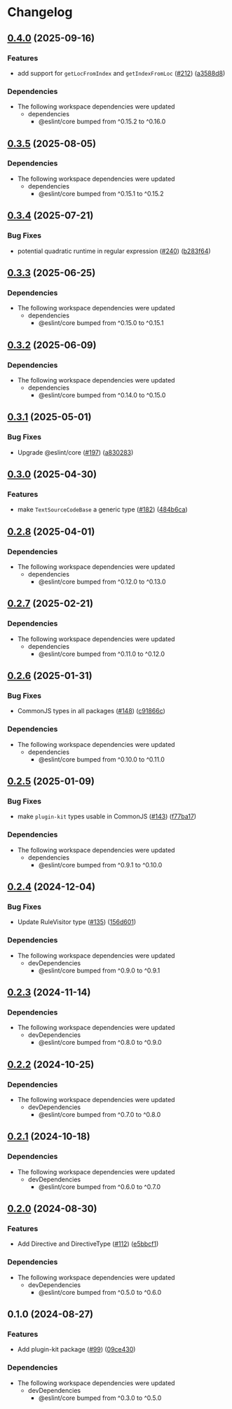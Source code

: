 # Changelog

## [0.4.0](https://github.com/eslint/rewrite/compare/plugin-kit-v0.3.5...plugin-kit-v0.4.0) (2025-09-16)


### Features

* add support for `getLocFromIndex` and `getIndexFromLoc` ([#212](https://github.com/eslint/rewrite/issues/212)) ([a3588d8](https://github.com/eslint/rewrite/commit/a3588d8fb2dc6b9a0b39b26a49d0cdd437646d49))


### Dependencies

* The following workspace dependencies were updated
  * dependencies
    * @eslint/core bumped from ^0.15.2 to ^0.16.0

## [0.3.5](https://github.com/eslint/rewrite/compare/plugin-kit-v0.3.4...plugin-kit-v0.3.5) (2025-08-05)


### Dependencies

* The following workspace dependencies were updated
  * dependencies
    * @eslint/core bumped from ^0.15.1 to ^0.15.2

## [0.3.4](https://github.com/eslint/rewrite/compare/plugin-kit-v0.3.3...plugin-kit-v0.3.4) (2025-07-21)


### Bug Fixes

* potential quadratic runtime in regular expression ([#240](https://github.com/eslint/rewrite/issues/240)) ([b283f64](https://github.com/eslint/rewrite/commit/b283f64099ad6c6b5043387c091691d21b387805))

## [0.3.3](https://github.com/eslint/rewrite/compare/plugin-kit-v0.3.2...plugin-kit-v0.3.3) (2025-06-25)


### Dependencies

* The following workspace dependencies were updated
  * dependencies
    * @eslint/core bumped from ^0.15.0 to ^0.15.1

## [0.3.2](https://github.com/eslint/rewrite/compare/plugin-kit-v0.3.1...plugin-kit-v0.3.2) (2025-06-09)


### Dependencies

* The following workspace dependencies were updated
  * dependencies
    * @eslint/core bumped from ^0.14.0 to ^0.15.0

## [0.3.1](https://github.com/eslint/rewrite/compare/plugin-kit-v0.3.0...plugin-kit-v0.3.1) (2025-05-01)


### Bug Fixes

* Upgrade @eslint/core ([#197](https://github.com/eslint/rewrite/issues/197)) ([a830283](https://github.com/eslint/rewrite/commit/a830283cd05a7a471aeec5f4589491f3c4092986))

## [0.3.0](https://github.com/eslint/rewrite/compare/plugin-kit-v0.2.8...plugin-kit-v0.3.0) (2025-04-30)


### Features

* make `TextSourceCodeBase` a generic type ([#182](https://github.com/eslint/rewrite/issues/182)) ([484b6ca](https://github.com/eslint/rewrite/commit/484b6ca3149354736317fca09efd3156caa4f4f9))

## [0.2.8](https://github.com/eslint/rewrite/compare/plugin-kit-v0.2.7...plugin-kit-v0.2.8) (2025-04-01)


### Dependencies

* The following workspace dependencies were updated
  * dependencies
    * @eslint/core bumped from ^0.12.0 to ^0.13.0

## [0.2.7](https://github.com/eslint/rewrite/compare/plugin-kit-v0.2.6...plugin-kit-v0.2.7) (2025-02-21)


### Dependencies

* The following workspace dependencies were updated
  * dependencies
    * @eslint/core bumped from ^0.11.0 to ^0.12.0

## [0.2.6](https://github.com/eslint/rewrite/compare/plugin-kit-v0.2.5...plugin-kit-v0.2.6) (2025-01-31)


### Bug Fixes

* CommonJS types in all packages ([#148](https://github.com/eslint/rewrite/issues/148)) ([c91866c](https://github.com/eslint/rewrite/commit/c91866cc9fe16fb62bc48fc1cc7f9e18c6fea013))


### Dependencies

* The following workspace dependencies were updated
  * dependencies
    * @eslint/core bumped from ^0.10.0 to ^0.11.0

## [0.2.5](https://github.com/eslint/rewrite/compare/plugin-kit-v0.2.4...plugin-kit-v0.2.5) (2025-01-09)


### Bug Fixes

* make `plugin-kit` types usable in CommonJS ([#143](https://github.com/eslint/rewrite/issues/143)) ([f77ba17](https://github.com/eslint/rewrite/commit/f77ba177d4e4c5d2ed828cfd9a5149df2ccb3a7f))


### Dependencies

* The following workspace dependencies were updated
  * dependencies
    * @eslint/core bumped from ^0.9.1 to ^0.10.0

## [0.2.4](https://github.com/eslint/rewrite/compare/plugin-kit-v0.2.3...plugin-kit-v0.2.4) (2024-12-04)


### Bug Fixes

* Update RuleVisitor type ([#135](https://github.com/eslint/rewrite/issues/135)) ([156d601](https://github.com/eslint/rewrite/commit/156d601181deb362a2864c4d47d4e3da8609500b))


### Dependencies

* The following workspace dependencies were updated
  * devDependencies
    * @eslint/core bumped from ^0.9.0 to ^0.9.1

## [0.2.3](https://github.com/eslint/rewrite/compare/plugin-kit-v0.2.2...plugin-kit-v0.2.3) (2024-11-14)


### Dependencies

* The following workspace dependencies were updated
  * devDependencies
    * @eslint/core bumped from ^0.8.0 to ^0.9.0

## [0.2.2](https://github.com/eslint/rewrite/compare/plugin-kit-v0.2.1...plugin-kit-v0.2.2) (2024-10-25)


### Dependencies

* The following workspace dependencies were updated
  * devDependencies
    * @eslint/core bumped from ^0.7.0 to ^0.8.0

## [0.2.1](https://github.com/eslint/rewrite/compare/plugin-kit-v0.2.0...plugin-kit-v0.2.1) (2024-10-18)


### Dependencies

* The following workspace dependencies were updated
  * devDependencies
    * @eslint/core bumped from ^0.6.0 to ^0.7.0

## [0.2.0](https://github.com/eslint/rewrite/compare/plugin-kit-v0.1.0...plugin-kit-v0.2.0) (2024-08-30)


### Features

* Add Directive and DirectiveType ([#112](https://github.com/eslint/rewrite/issues/112)) ([e5bbcf1](https://github.com/eslint/rewrite/commit/e5bbcf148874be07d5667f34ed395faaf8c72972))


### Dependencies

* The following workspace dependencies were updated
  * devDependencies
    * @eslint/core bumped from ^0.5.0 to ^0.6.0

## 0.1.0 (2024-08-27)


### Features

* Add plugin-kit package ([#99](https://github.com/eslint/rewrite/issues/99)) ([09ce430](https://github.com/eslint/rewrite/commit/09ce43073760b69a3bcca89f99793549cd566bf6))


### Dependencies

* The following workspace dependencies were updated
  * devDependencies
    * @eslint/core bumped from ^0.3.0 to ^0.5.0
